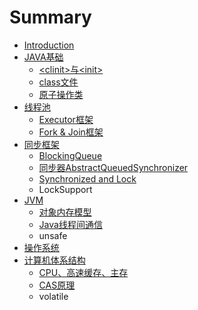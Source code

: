 # Summary

* [Introduction](README.md)
* [JAVA基础](bian-yi.md)
  * [&lt;clinit&gt;与&lt;init&gt;](bian-yi/clinit4e0e3c-init.md)
  * [class文件](classwen-jian.md)
  * [原子操作类](bian-yi/yuan-zi-cao-zuo-lei.md)
* [线程池](xian-cheng-chi.md)
  * [Executor框架](xian-cheng-chi/executorkuang-jia.md)
  * [Fork & Join框架](xian-cheng-chi/fork-and-joinkuang-jia.md)
* [同步框架](tong-bu-kuang-jia.md)
  * [BlockingQueue](tong-bu-kuang-jia/blockingqueue.md)
  * [同步器AbstractQueuedSynchronizer](tong-bu-kuang-jia/abstractqueuedsynchronizer.md)
  * [Synchronized and Lock](tong-bu-kuang-jia/synchronized-and-lock.md)
  * LockSupport
* [JVM](jvm.md)
  * [对象内存模型](jvm/dui-xiang-nei-cun-mo-xing.md)
  * [Java线程间通信](jvm/javaxian-cheng-jian-tong-xin.md)
  * unsafe
* [操作系统](cao-zuo-xi-tong.md)
* [计算机体系结构](ji-suan-ji-ti-xi-jie-gou.md)
  * [CPU、高速缓存、主存](ji-suan-ji-ti-xi-jie-gou/cpu.md)
  * [CAS原理](ji-suan-ji-ti-xi-jie-gou/casyuan-li.md)
  * volatile

